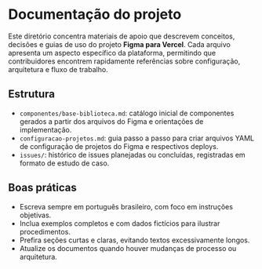# Documentação do projeto

Este diretório concentra materiais de apoio que descrevem conceitos, decisões e guias de uso do projeto **Figma para Vercel**. Cada arquivo apresenta um aspecto específico da plataforma, permitindo que contribuidores encontrem rapidamente referências sobre configuração, arquitetura e fluxo de trabalho.

## Estrutura
- `componentes/base-biblioteca.md`: catálogo inicial de componentes gerados a partir dos arquivos do Figma e orientações de implementação.
- `configuracao-projetos.md`: guia passo a passo para criar arquivos YAML de configuração de projetos do Figma e respectivos deploys.
- `issues/`: histórico de issues planejadas ou concluídas, registradas em formato de estudo de caso.

## Boas práticas
- Escreva sempre em português brasileiro, com foco em instruções objetivas.
- Inclua exemplos completos e com dados fictícios para ilustrar procedimentos.
- Prefira seções curtas e claras, evitando textos excessivamente longos.
- Atualize os documentos quando houver mudanças de processo ou arquitetura.
